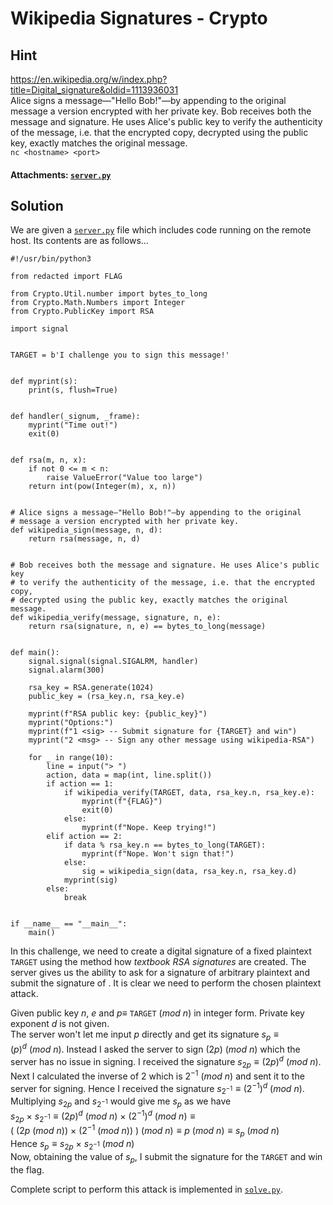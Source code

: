 # Wikipedia Signatures - Crypto

## Hint

https://en.wikipedia.org/w/index.php?title=Digital_signature&oldid=1113936031 <br>
Alice signs a message—"Hello Bob!"—by appending to the original message a version encrypted with her private key. Bob receives both the message and signature. He uses Alice's public key to verify the authenticity of the message, i.e. that the encrypted copy, decrypted using the public key, exactly matches the original message.<br> 
`nc <hostname> <port>`

#### Attachments: [`server.py`](./server.py)

## Solution

We are given a [`server.py`](./server.py) file which includes code running on the remote host. Its contents are as follows... <br>

```python3
#!/usr/bin/python3

from redacted import FLAG

from Crypto.Util.number import bytes_to_long
from Crypto.Math.Numbers import Integer
from Crypto.PublicKey import RSA

import signal


TARGET = b'I challenge you to sign this message!'


def myprint(s):
    print(s, flush=True)


def handler(_signum, _frame):
    myprint("Time out!")
    exit(0)


def rsa(m, n, x):
    if not 0 <= m < n:
        raise ValueError("Value too large")
    return int(pow(Integer(m), x, n))


# Alice signs a message—"Hello Bob!"—by appending to the original 
# message a version encrypted with her private key. 
def wikipedia_sign(message, n, d):
    return rsa(message, n, d)


# Bob receives both the message and signature. He uses Alice's public key 
# to verify the authenticity of the message, i.e. that the encrypted copy,
# decrypted using the public key, exactly matches the original message.
def wikipedia_verify(message, signature, n, e):
    return rsa(signature, n, e) == bytes_to_long(message)


def main():
    signal.signal(signal.SIGALRM, handler)
    signal.alarm(300)

    rsa_key = RSA.generate(1024)
    public_key = (rsa_key.n, rsa_key.e)

    myprint(f"RSA public key: {public_key}")
    myprint("Options:")
    myprint(f"1 <sig> -- Submit signature for {TARGET} and win")
    myprint("2 <msg> -- Sign any other message using wikipedia-RSA")

    for _ in range(10):
        line = input("> ")
        action, data = map(int, line.split())
        if action == 1:
            if wikipedia_verify(TARGET, data, rsa_key.n, rsa_key.e):
                myprint(f"{FLAG}")
                exit(0)
            else:
                myprint(f"Nope. Keep trying!") 
        elif action == 2:
            if data % rsa_key.n == bytes_to_long(TARGET):
                myprint(f"Nope. Won't sign that!") 
            else:
                sig = wikipedia_sign(data, rsa_key.n, rsa_key.d)
            myprint(sig)
        else:
            break


if __name__ == "__main__":
    main()
```

In this challenge, we need to create a digital signature of a fixed plaintext `TARGET` using the method how *textbook RSA signatures* are created. The server gives us the ability to ask for a signature of arbitrary plaintext and submit the signature of . It is clear we need to perform the chosen plaintext attack.

Given public key $n$, $e$ and  $p \equiv$ `TARGET`$\ (mod \ n)$ in integer form. Private key exponent $d$ is not given.<br>
The server won't let me input $p$ directly and get its signature ${s_p} \equiv (p)^d \ (mod\ n)$. Instead I asked the server to sign $(2p) \ (mod\ n)$ which the server has no issue in signing. I received the signature ${s_{2p}}\equiv(2p)^d \ (mod\ n)$. Next I calculated the inverse of $2$ which is $2^{-1} \ (mod\ n)$ and sent it to the server for signing. Hence I received the signature ${s_{2^{-1}}}\equiv {(2^{-1})^d}\ (mod\ n)$. Multiplying ${s_{2p}}$ and ${s_{2^{-1}}}$ would give me ${s_p}$ as we have <br>
${s_{2p}}\ ×\ {s_{2^{-1}}} \equiv (2p)^d \ (mod\ n)\ ×\ {(2^{-1})^d}\ (mod\ n) \equiv (\ (2p \ (mod\ n)) \ ×\  (2^{-1} \ (mod\ n))\ ) \ (mod\ n) \equiv p \ (mod\ n) \equiv s_p \ (mod\ n)$<br>
Hence $s_p \equiv {s_{2p}}\ ×\ {s_{2^{-1}}} \ (mod\ n)$ <br>
Now, obtaining the value of $s_p$, I submit the signature for the `TARGET` and win the flag.

Complete script to perform this attack is implemented in [`solve.py`](./solve.py).